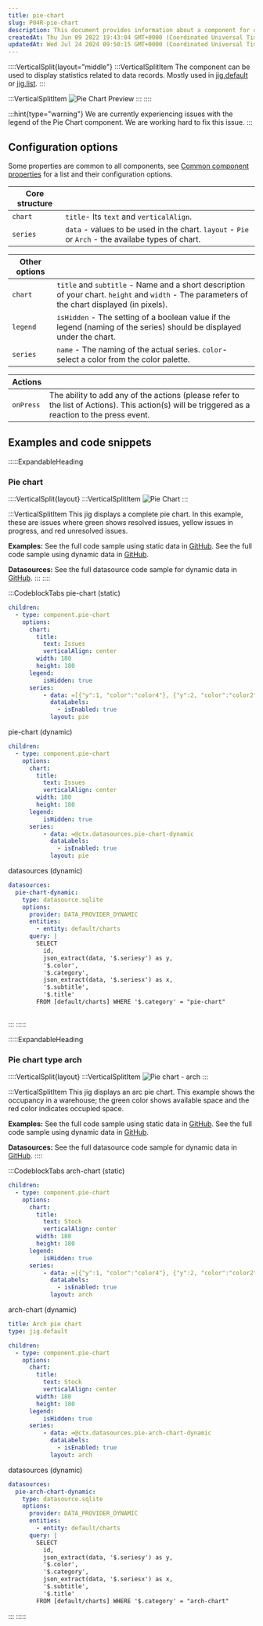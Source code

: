 ```yaml
---
title: pie-chart
slug: P04R-pie-chart
description: This document provides information about a component for displaying statistics related to data records. Learn about the features and options for the Pie Chart component, along with its configuration and actions. Find code snippets, examples, and sample da
createdAt: Thu Jun 09 2022 19:43:04 GMT+0000 (Coordinated Universal Time)
updatedAt: Wed Jul 24 2024 09:50:15 GMT+0000 (Coordinated Universal Time)
---
```


::::VerticalSplit{layout="middle"}
:::VerticalSplitItem
The component can be used to display statistics related to data records. Mostly used in [jig.default](<./../../Jig Types/jig_default.md>) or [jig.list](<./../../Jig Types/jig_list.md>).
:::

:::VerticalSplitItem
![Pie Chart Preview](https://archbee-image-uploads.s3.amazonaws.com/x7vdIDH6-ScTprfmi2XXX/CEsXqKXctc_APbWr9-1G9_pie-chart.png "Pie Chart Preview")
:::
::::

:::hint{type="warning"}
We are currently experiencing issues with the legend of the Pie Chart component. We are working hard to fix this issue.
:::

## Configuration options

Some properties are common to all components, see [Common component properties](docId\:LLnTD-rxe8FmH7WpC5cZb) for a list and their configuration options.

| **Core structure** |                                                                                                    |
| ------------------ | ------------------------------------------------------------------------------------------------------------ |
| `chart`            | `title`- Its `text` and `verticalAlign`.                                                                     |
| `series`           | `data` - values to be used in the chart.&#xA;`layout` -  `Pie` or `Arch` - the availabe types of chart.  |

|**Other options** |                                                                                         |
| ----------------- | -------------------------------------------------------------------------------------------------------------------------------------------------- |
| `chart`           | `title` and `subtitle` - Name and a short description of your chart.&#xA;`height` and `width` - The parameters of the chart displayed (in pixels). |
| `legend`          | `isHidden` -  The setting of a boolean value if the legend (naming of the series) should be displayed under the chart.                             |
| `series`          | `name` - The naming of the actual series.&#xA;`color`- select a color from the color palette.                                                      |

| **Actions** |  |
| ----------- | ------------------------------------------------------------------------------------------------------------------------------------------------ |
| `onPress`   | The ability to add any of the actions (please refer to the list of  Actions). This action(s) will be triggered as a reaction to the press event. |

## Examples and code snippets

:::::ExpandableHeading

### Pie chart

::::VerticalSplit{layout}
:::VerticalSplitItem
![Pie Chart](https://archbee-image-uploads.s3.amazonaws.com/x7vdIDH6-ScTprfmi2XXX/CAWSPzutiCMFmb4gxIrya_w40z-dj51d0ecr9n92ccvpiechartiphone13blueportrait.png "Pie Chart")
:::

:::VerticalSplitItem
This jig displays a complete pie chart. In this example, these are issues where green shows resolved issues, yellow issues in progress, and red unresolved issues.

**Examples:**
See the full code sample using static data in [GitHub](https://github.com/jigx-com/jigx-samples/blob/main/quickstart/jigx-samples/jigs/jigx-components/pie-chart/static-data/pie-chart/pie-chart.jigx).
See the full code sample using dynamic data in [GitHub](https://github.com/jigx-com/jigx-samples/blob/main/quickstart/jigx-samples/jigs/jigx-components/pie-chart/dynamic-data/pie-chart/pie-chart-dynamic.jigx).

**Datasources:**
See the full datasource code sample for dynamic data in [GitHub](https://github.com/jigx-com/jigx-samples/blob/main/quickstart/jigx-samples/datasources/charts/dynamic/pie-chart-dynamic.jigx).
:::
::::

:::CodeblockTabs
pie-chart (static)

```yaml
children:
  - type: component.pie-chart
    options:
      chart:
        title:
          text: Issues
          verticalAlign: center
        width: 180
        height: 180
      legend:
          isHidden: true
      series:
          - data: =[{"y":1, "color":"color4"}, {"y":2, "color":"color2"}, {"y":3, "color":"color3"}]
            dataLabels:
              - isEnabled: true
            layout: pie
```

pie-chart (dynamic)

```yaml
children:
  - type: component.pie-chart
    options:
      chart:
        title:
          text: Issues
          verticalAlign: center
        width: 180
        height: 180
      legend:
          isHidden: true
      series:
          - data: =@ctx.datasources.pie-chart-dynamic
            dataLabels:
              - isEnabled: true
            layout: pie
```

datasources (dynamic)

```yaml
datasources:
  pie-chart-dynamic:
    type: datasource.sqlite
    options:
      provider: DATA_PROVIDER_DYNAMIC
      entities:
        - entity: default/charts
      query: |
        SELECT 
          id, 
          json_extract(data, '$.seriesy') as y, 
          '$.color', 
          '$.category', 
          json_extract(data, '$.seriesx') as x, 
          '$.subtitle', 
          '$.title' 
        FROM [default/charts] WHERE '$.category' = "pie-chart"
    
```

:::
:::::

:::::ExpandableHeading

### Pie chart type arch

::::VerticalSplit{layout}
:::VerticalSplitItem
![Pie chart - arch](https://archbee-image-uploads.s3.amazonaws.com/x7vdIDH6-ScTprfmi2XXX/4-g91a_Saz9YXCiIcWHcR_bco9qdkyaolqvlk3xgf8gpie-chart-archchartiphone13blueportrait.png "Pie chart - arch")
:::

:::VerticalSplitItem
This jig displays an arc pie chart. This example shows the occupancy in a warehouse; the green color shows available space and the red color indicates occupied space.

**Examples:**
See the full code sample using static data in [GitHub](https://github.com/jigx-com/jigx-samples/blob/main/quickstart/jigx-samples/jigs/jigx-components/pie-chart/static-data/pie-chart-arch/pie-chart-arch.jigx).
See the full code sample using dynamic data in [GitHub](https://github.com/jigx-com/jigx-samples/blob/main/quickstart/jigx-samples/jigs/jigx-components/pie-chart/dynamic-data/pie-chart-arch/pie-chart-arch-dynamic.jigx).

**Datasources:**
See the full datasource code sample for dynamic data in [GitHub](https://github.com/jigx-com/jigx-samples/blob/main/quickstart/jigx-samples/datasources/charts/dynamic/pie-arch-chart-dynamic.jigx).
::::

:::CodeblockTabs
arch-chart (static)

```yaml
children:
  - type: component.pie-chart
    options:
      chart:
        title:
          text: Stock
          verticalAlign: center
        width: 180
        height: 180
      legend:
          isHidden: true
      series:
          - data: =[{"y":1, "color":"color4"}, {"y":2, "color":"color2"}]
            dataLabels:
              - isEnabled: true
            layout: arch
```

arch-chart (dynamic)

```yaml
title: Arch pie chart
type: jig.default

children:
  - type: component.pie-chart
    options:
      chart:
        title:
          text: Stock
          verticalAlign: center
        width: 180
        height: 180
      legend:
          isHidden: true
      series:
          - data: =@ctx.datasources.pie-arch-chart-dynamic
            dataLabels:
              - isEnabled: true
            layout: arch
```

datasources (dynamic)

```yaml
datasources:
  pie-arch-chart-dynamic:
    type: datasource.sqlite
    options:
      provider: DATA_PROVIDER_DYNAMIC
      entities:
        - entity: default/charts
      query: |
        SELECT 
          id, 
          json_extract(data, '$.seriesy') as y, 
          '$.color', 
          '$.category', 
          json_extract(data, '$.seriesx') as x, 
          '$.subtitle', 
          '$.title' 
        FROM [default/charts] WHERE '$.category' = "arch-chart"
```

:::
:::::
